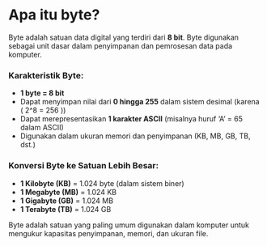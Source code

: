 # Apa itu byte?

Byte adalah satuan data digital yang terdiri dari **8 bit**. Byte digunakan sebagai unit dasar dalam penyimpanan dan pemrosesan data pada komputer.  

### Karakteristik Byte:  
- **1 byte = 8 bit**  
- Dapat menyimpan nilai dari **0 hingga 255** dalam sistem desimal (karena \( 2^8 = 256 \))  
- Dapat merepresentasikan **1 karakter ASCII** (misalnya huruf ‘A’ = 65 dalam ASCII)  
- Digunakan dalam ukuran memori dan penyimpanan (KB, MB, GB, TB, dst.)  

### Konversi Byte ke Satuan Lebih Besar:
- **1 Kilobyte (KB)** = 1.024 byte (dalam sistem biner)  
- **1 Megabyte (MB)** = 1.024 KB  
- **1 Gigabyte (GB)** = 1.024 MB  
- **1 Terabyte (TB)** = 1.024 GB  

Byte adalah satuan yang paling umum digunakan dalam komputer untuk mengukur kapasitas penyimpanan, memori, dan ukuran file.